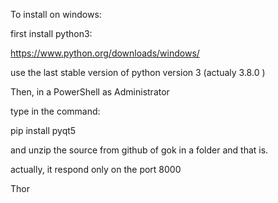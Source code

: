 To install on windows:

first install python3:

https://www.python.org/downloads/windows/

use the last stable version of python version 3
(actualy 3.8.0 )

Then, in a PowerShell as Administrator

type in the command:

pip install pyqt5

and unzip the source from github of gok
in a folder and that is.

actually, it respond only on the port 8000

Thor
 
